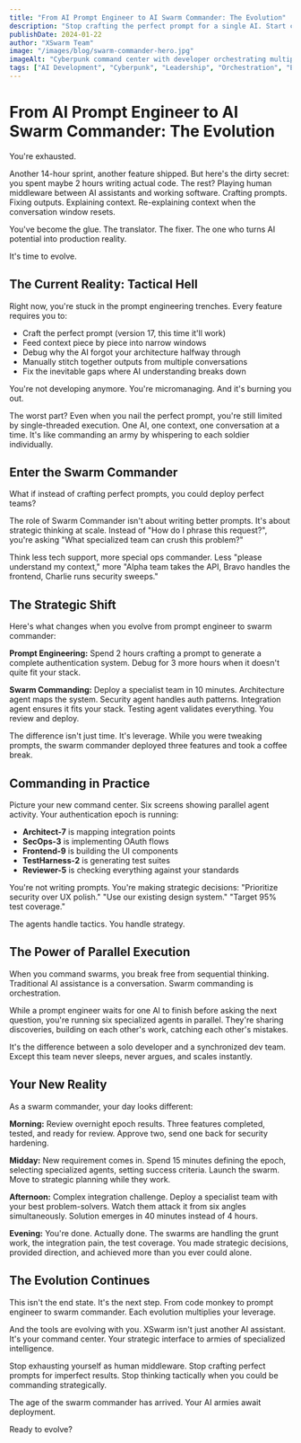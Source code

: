 ```yaml
---
title: "From AI Prompt Engineer to AI Swarm Commander: The Evolution"
description: "Stop crafting the perfect prompt for a single AI. Start commanding swarms. Think less \"please write this function\" and more \"team of 6 AI agents, take this epoch and run with it.\""
publishDate: 2024-01-22
author: "XSwarm Team"
image: "/images/blog/swarm-commander-hero.jpg"
imageAlt: "Cyberpunk command center with developer orchestrating multiple AI teams"
tags: ["AI Development", "Cyberpunk", "Leadership", "Orchestration", "Evolution"]
---
```


# From AI Prompt Engineer to AI Swarm Commander: The Evolution

You're exhausted.

Another 14-hour sprint, another feature shipped. But here's the dirty secret: you spent maybe 2 hours writing actual code. The rest? Playing human middleware between AI assistants and working software. Crafting prompts. Fixing outputs. Explaining context. Re-explaining context when the conversation window resets.

You've become the glue. The translator. The fixer. The one who turns AI potential into production reality.

It's time to evolve.

## The Current Reality: Tactical Hell

Right now, you're stuck in the prompt engineering trenches. Every feature requires you to:
- Craft the perfect prompt (version 17, this time it'll work)
- Feed context piece by piece into narrow windows
- Debug why the AI forgot your architecture halfway through
- Manually stitch together outputs from multiple conversations
- Fix the inevitable gaps where AI understanding breaks down

You're not developing anymore. You're micromanaging. And it's burning you out.

The worst part? Even when you nail the perfect prompt, you're still limited by single-threaded execution. One AI, one context, one conversation at a time. It's like commanding an army by whispering to each soldier individually.

## Enter the Swarm Commander

What if instead of crafting perfect prompts, you could deploy perfect teams?

The role of Swarm Commander isn't about writing better prompts. It's about strategic thinking at scale. Instead of "How do I phrase this request?", you're asking "What specialized team can crush this problem?"

Think less tech support, more special ops commander. Less "please understand my context," more "Alpha team takes the API, Bravo handles the frontend, Charlie runs security sweeps."

## The Strategic Shift

Here's what changes when you evolve from prompt engineer to swarm commander:

**Prompt Engineering:** Spend 2 hours crafting a prompt to generate a complete authentication system. Debug for 3 more hours when it doesn't quite fit your stack.

**Swarm Commanding:** Deploy a specialist team in 10 minutes. Architecture agent maps the system. Security agent handles auth patterns. Integration agent ensures it fits your stack. Testing agent validates everything. You review and deploy.

The difference isn't just time. It's leverage. While you were tweaking prompts, the swarm commander deployed three features and took a coffee break.

## Commanding in Practice

Picture your new command center. Six screens showing parallel agent activity. Your authentication epoch is running:

- **Architect-7** is mapping integration points
- **SecOps-3** is implementing OAuth flows  
- **Frontend-9** is building the UI components
- **TestHarness-2** is generating test suites
- **Reviewer-5** is checking everything against your standards

You're not writing prompts. You're making strategic decisions: "Prioritize security over UX polish." "Use our existing design system." "Target 95% test coverage."

The agents handle tactics. You handle strategy.

## The Power of Parallel Execution

When you command swarms, you break free from sequential thinking. Traditional AI assistance is a conversation. Swarm commanding is orchestration.

While a prompt engineer waits for one AI to finish before asking the next question, you're running six specialized agents in parallel. They're sharing discoveries, building on each other's work, catching each other's mistakes.

It's the difference between a solo developer and a synchronized dev team. Except this team never sleeps, never argues, and scales instantly.

## Your New Reality

As a swarm commander, your day looks different:

**Morning:** Review overnight epoch results. Three features completed, tested, and ready for review. Approve two, send one back for security hardening.

**Midday:** New requirement comes in. Spend 15 minutes defining the epoch, selecting specialized agents, setting success criteria. Launch the swarm. Move to strategic planning while they work.

**Afternoon:** Complex integration challenge. Deploy a specialist team with your best problem-solvers. Watch them attack it from six angles simultaneously. Solution emerges in 40 minutes instead of 4 hours.

**Evening:** You're done. Actually done. The swarms are handling the grunt work, the integration pain, the test coverage. You made strategic decisions, provided direction, and achieved more than you ever could alone.

## The Evolution Continues

This isn't the end state. It's the next step. From code monkey to prompt engineer to swarm commander. Each evolution multiplies your leverage.

And the tools are evolving with you. XSwarm isn't just another AI assistant. It's your command center. Your strategic interface to armies of specialized intelligence.

Stop exhausting yourself as human middleware. Stop crafting perfect prompts for imperfect results. Stop thinking tactically when you could be commanding strategically.

The age of the swarm commander has arrived. Your AI armies await deployment.

Ready to evolve?